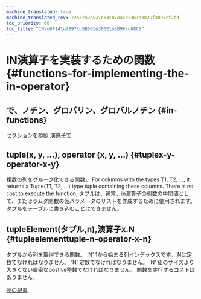 ```yaml
---
machine_translated: true
machine_translated_rev: 72537a2d527c63c07aa5d2361a8829f3895cf2bd
toc_priority: 60
toc_title: "IN\u6F14\u7B97\u5B50\u306E\u5B9F\u88C5"
---
```


# IN演算子を実装するための関数 {#functions-for-implementing-the-in-operator}

## で、ノチン、グロバリン、グロバルノチン {#in-functions}

セクションを参照 [演算子で](../operators/in.md#select-in-operators).

## tuple(x, y, …), operator (x, y, …) {#tuplex-y-operator-x-y}

複数の列をグループ化できる関数。
For columns with the types T1, T2, …, it returns a Tuple(T1, T2, …) type tuple containing these columns. There is no cost to execute the function.
タプルは、通常、in演算子の引数の中間値として、またはラムダ関数の仮パラメータのリストを作成するために使用されます。 タプルをテーブルに書き込むことはできません。

## tupleElement(タプル,n),演算子x.N {#tupleelementtuple-n-operator-x-n}

タプルから列を取得できる関数。
‘N’ 1から始まる列インデックスです。 Nは定数でなければなりません。 ‘N’ 定数でなければなりません。 ‘N’ 組のサイズより大きくない厳密なpostive整数でなければなりません。
関数を実行するコストはありません。

[元の記事](https://clickhouse.com/docs/en/query_language/functions/in_functions/) <!--hide-->
